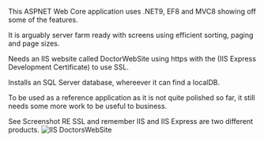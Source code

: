 This ASPNET Web Core application uses .NET9, EF8 and MVC8 showing off some of the features.

It is arguably server farm ready with screens using efficient sorting, paging and page sizes.

Needs an IIS website called DoctorWebSite using https with the (IIS Express Development Certificate) to use SSL.

Installs an SQL Server database, whereever it can find a localDB.

To be used as a reference application as it is not quite polished so far, it still needs some more work to be useful to business.

See Screenshot RE SSL and remember IIS and IIS Express are two different products.
![IIS DoctorsWebSite](https://github.com/user-attachments/assets/716fcf77-5de8-4a86-ab6a-63ff0682b298)
